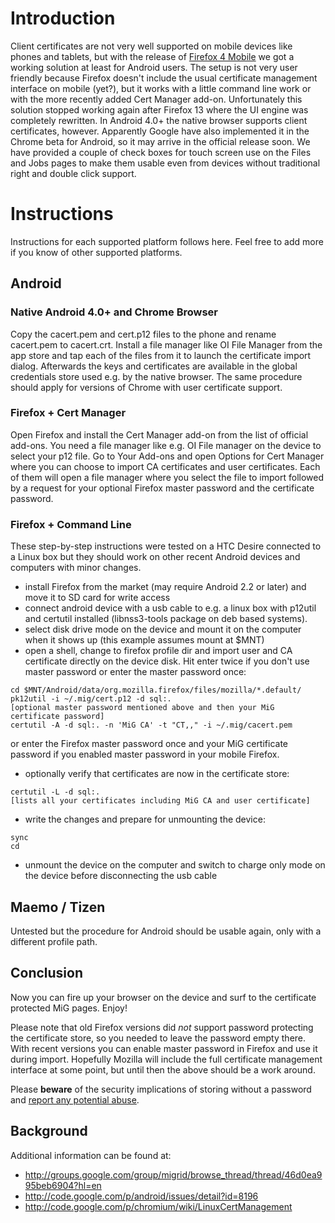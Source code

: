 # Introduction #
Client certificates are not very well supported on mobile devices like phones and tablets, but with the release of [Firefox 4 Mobile](http://www.mozilla.com/en-US/mobile/download/) we got a working solution at least for Android users. The setup is not very user friendly because Firefox doesn't include the usual certificate management interface on mobile (yet?), but it works with a little command line work or with the more recently added Cert Manager add-on. Unfortunately this solution stopped working again after Firefox 13 where the UI engine was completely rewritten. In Android 4.0+ the native browser supports client certificates, however. Apparently Google have also implemented it in the Chrome beta for Android, so it may arrive in the official release soon.
We have provided a couple of check boxes for touch screen use on the Files and Jobs pages to make them usable even from devices without traditional right and double click support.


# Instructions #
Instructions for each supported platform follows here. Feel free to add more if you know of other supported platforms.

## Android ##

### Native Android 4.0+ and Chrome Browser ###
Copy the cacert.pem and cert.p12 files to the phone and rename cacert.pem to cacert.crt. Install a file manager like OI File Manager from the app store and tap each of the files from it to launch the certificate import dialog. Afterwards the keys and certificates are available in the global credentials store used e.g. by the native browser. The same procedure should apply for versions of Chrome with user certificate support.


### Firefox + Cert Manager ###
Open Firefox and install the Cert Manager add-on from the list of official add-ons. You need a file manager like e.g. OI File manager on the device to select your p12 file. Go to Your Add-ons and open Options for Cert Manager where you can choose to import CA certificates and user certificates. Each of them will open a file manager where you select the file to import followed by a request for your optional Firefox master password and the certificate password.


### Firefox + Command Line ###
These step-by-step instructions were tested on a HTC Desire connected to a Linux box but they should work on other recent Android devices and computers with minor changes.

  * install Firefox from the market (may require Android 2.2 or later) and move it to SD card for write access
  * connect android device with a usb cable to e.g. a linux box with p12util and certutil installed (libnss3-tools package on deb based systems).
  * select disk drive mode on the device and mount it on the computer when it shows up (this example assumes mount at $MNT)
  * open a shell, change to firefox profile dir and import user and CA certificate directly on the device disk. Hit enter twice if you don't use master password or enter the master password once:
```
cd $MNT/Android/data/org.mozilla.firefox/files/mozilla/*.default/
pk12util -i ~/.mig/cert.p12 -d sql:.
[optional master password mentioned above and then your MiG certificate password]
certutil -A -d sql:. -n 'MiG CA' -t "CT,," -i ~/.mig/cacert.pem
```
or enter the Firefox master password once and your MiG certificate password if you enabled master password in your mobile Firefox.
  * optionally verify that certificates are now in the certificate store:
```
certutil -L -d sql:.
[lists all your certificates including MiG CA and user certificate]
```
  * write the changes and prepare for unmounting the device:
```
sync
cd
```
  * unmount the device on the computer and switch to charge only mode on the device before disconnecting the usb cable


## Maemo / Tizen ##
Untested but the procedure for Android should be usable again, only with a different profile path.


## Conclusion ##
Now you can fire up your browser on the device and surf to the certificate protected MiG pages. Enjoy!

Please note that old Firefox versions did _not_ support password protecting the certificate store, so you needed to leave the password empty there. With recent versions you can enable master password in Firefox and use it during import.
Hopefully Mozilla will include the full certificate management interface at some point, but until then the above should be a work around.

Please **beware** of the security implications of storing without a password and [report any potential abuse](ContactUs.md).


## Background ##
Additional information can be found at:
  * http://groups.google.com/group/migrid/browse_thread/thread/46d0ea995beb6904?hl=en
  * http://code.google.com/p/android/issues/detail?id=8196
  * http://code.google.com/p/chromium/wiki/LinuxCertManagement